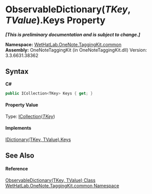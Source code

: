 # ObservableDictionary(*TKey*, *TValue*).Keys Property 
 _**\[This is preliminary documentation and is subject to change.\]**_

**Namespace:**&nbsp;<a href="bcdbab9c-63d1-48a4-6937-af53fb8d9a55">WetHatLab.OneNote.TaggingKit.common</a><br />**Assembly:**&nbsp;OneNoteTaggingKit (in OneNoteTaggingKit.dll) Version: 3.3.6631.38362

## Syntax

**C#**<br />
``` C#
public ICollection<TKey> Keys { get; }
```


#### Property Value
Type: <a href="http://msdn2.microsoft.com/en-us/library/92t2ye13" target="_blank">ICollection</a>(<a href="b95e4b9e-1bee-ddc0-1db7-61a35069e23a">*TKey*</a>)

#### Implements
<a href="http://msdn2.microsoft.com/en-us/library/1ebzfbyx" target="_blank">IDictionary(TKey, TValue).Keys</a><br />

## See Also


#### Reference
<a href="b95e4b9e-1bee-ddc0-1db7-61a35069e23a">ObservableDictionary(TKey, TValue) Class</a><br /><a href="bcdbab9c-63d1-48a4-6937-af53fb8d9a55">WetHatLab.OneNote.TaggingKit.common Namespace</a><br />